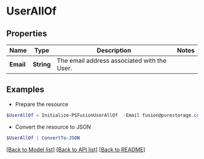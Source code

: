# UserAllOf
## Properties

Name | Type | Description | Notes
------------ | ------------- | ------------- | -------------
**Email** | **String** | The email address associated with the User. | 

## Examples

- Prepare the resource
```powershell
$UserAllOf = Initialize-PSFusionUserAllOf  -Email fusion@purestorage.com
```

- Convert the resource to JSON
```powershell
$UserAllOf | ConvertTo-JSON
```

[[Back to Model list]](../README.md#documentation-for-models) [[Back to API list]](../README.md#documentation-for-api-endpoints) [[Back to README]](../README.md)

